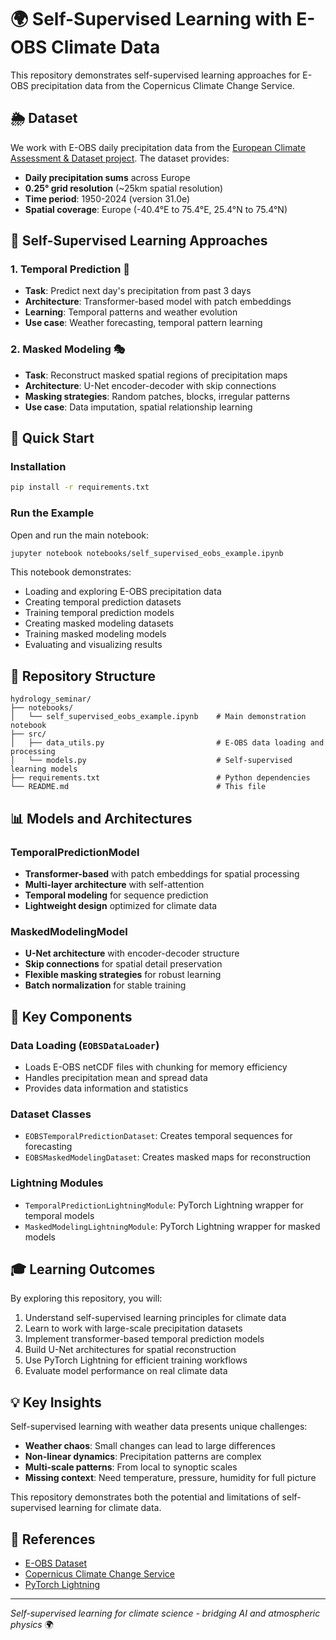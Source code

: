 # 🌍 Self-Supervised Learning with E-OBS Climate Data

This repository demonstrates self-supervised learning approaches for E-OBS precipitation data from the Copernicus Climate Change Service.

## 🌦️ Dataset

We work with E-OBS daily precipitation data from the [European Climate Assessment & Dataset project](https://surfobs.climate.copernicus.eu/dataaccess/access_eobs.php). The dataset provides:

- **Daily precipitation sums** across Europe
- **0.25° grid resolution** (~25km spatial resolution)
- **Time period**: 1950-2024 (version 31.0e)
- **Spatial coverage**: Europe (-40.4°E to 75.4°E, 25.4°N to 75.4°N)

## 🎯 Self-Supervised Learning Approaches

### 1. Temporal Prediction 🔮
- **Task**: Predict next day's precipitation from past 3 days
- **Architecture**: Transformer-based model with patch embeddings
- **Learning**: Temporal patterns and weather evolution
- **Use case**: Weather forecasting, temporal pattern learning

### 2. Masked Modeling 🎭
- **Task**: Reconstruct masked spatial regions of precipitation maps
- **Architecture**: U-Net encoder-decoder with skip connections
- **Masking strategies**: Random patches, blocks, irregular patterns
- **Use case**: Data imputation, spatial relationship learning

## 🚀 Quick Start

### Installation

```bash
pip install -r requirements.txt
```

### Run the Example

Open and run the main notebook:

```bash
jupyter notebook notebooks/self_supervised_eobs_example.ipynb
```

This notebook demonstrates:
- Loading and exploring E-OBS precipitation data
- Creating temporal prediction datasets
- Training temporal prediction models
- Creating masked modeling datasets  
- Training masked modeling models
- Evaluating and visualizing results

## 📁 Repository Structure

```
hydrology_seminar/
├── notebooks/
│   └── self_supervised_eobs_example.ipynb    # Main demonstration notebook
├── src/
│   ├── data_utils.py                         # E-OBS data loading and processing
│   └── models.py                             # Self-supervised learning models
├── requirements.txt                          # Python dependencies
└── README.md                                 # This file
```

## 📊 Models and Architectures

### TemporalPredictionModel
- **Transformer-based** with patch embeddings for spatial processing
- **Multi-layer architecture** with self-attention
- **Temporal modeling** for sequence prediction
- **Lightweight design** optimized for climate data

### MaskedModelingModel
- **U-Net architecture** with encoder-decoder structure
- **Skip connections** for spatial detail preservation
- **Flexible masking strategies** for robust learning
- **Batch normalization** for stable training

## 🔧 Key Components

### Data Loading (`EOBSDataLoader`)
- Loads E-OBS netCDF files with chunking for memory efficiency
- Handles precipitation mean and spread data
- Provides data information and statistics

### Dataset Classes
- `EOBSTemporalPredictionDataset`: Creates temporal sequences for forecasting
- `EOBSMaskedModelingDataset`: Creates masked maps for reconstruction

### Lightning Modules
- `TemporalPredictionLightningModule`: PyTorch Lightning wrapper for temporal models
- `MaskedModelingLightningModule`: PyTorch Lightning wrapper for masked models

## 🎓 Learning Outcomes

By exploring this repository, you will:
1. Understand self-supervised learning principles for climate data
2. Learn to work with large-scale precipitation datasets
3. Implement transformer-based temporal prediction models
4. Build U-Net architectures for spatial reconstruction
5. Use PyTorch Lightning for efficient training workflows
6. Evaluate model performance on real climate data

## 💡 Key Insights

Self-supervised learning with weather data presents unique challenges:
- **Weather chaos**: Small changes can lead to large differences
- **Non-linear dynamics**: Precipitation patterns are complex
- **Multi-scale patterns**: From local to synoptic scales
- **Missing context**: Need temperature, pressure, humidity for full picture

This repository demonstrates both the potential and limitations of self-supervised learning for climate data.

## 🔗 References

- [E-OBS Dataset](https://surfobs.climate.copernicus.eu/dataaccess/access_eobs.php)
- [Copernicus Climate Change Service](https://climate.copernicus.eu/)
- [PyTorch Lightning](https://lightning.ai/docs/pytorch/stable/)

---

*Self-supervised learning for climate science - bridging AI and atmospheric physics* 🌍 